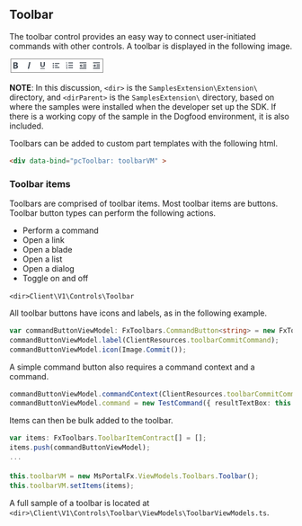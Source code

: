
<a name="toolbar"></a>
## Toolbar

The toolbar control provides an easy way to connect user-initiated commands with other controls. A toolbar is displayed in the following image.

![alt-text](../media/portalfx-ui-concepts/toolbar.png "Toolbar")

**NOTE**: In this discussion, `<dir>` is the `SamplesExtension\Extension\` directory, and  `<dirParent>`  is the `SamplesExtension\` directory, based on where the samples were installed when the developer set up the SDK. If there is a working copy of the sample in the Dogfood environment, it is also included.

Toolbars can be added to custom part templates with the following html.

```html
<div data-bind="pcToolbar: toolbarVM" >
```

<a name="toolbar-toolbar-items"></a>
### Toolbar items

Toolbars are comprised of toolbar items. Most toolbar items are buttons. Toolbar button types can perform the following actions.

* Perform a command
* Open a link
* Open a blade
* Open a list
* Open a dialog
* Toggle on and off

`<dir>Client\V1\Controls\Toolbar`

All toolbar buttons have icons and labels, as in the following example.

```ts
var commandButtonViewModel: FxToolbars.CommandButton<string> = new FxToolbars.CommandButton<string>();
commandButtonViewModel.label(ClientResources.toolbarCommitCommand);
commandButtonViewModel.icon(Image.Commit());
```

A simple command button also requires a command context and a command.

```ts               
commandButtonViewModel.commandContext(ClientResources.toolbarCommitCommand);
commandButtonViewModel.command = new TestCommand({ resultTextBox: this.textBoxVM, itemViewModel: commandViewModel });
```

Items can then be bulk added to the toolbar.

```ts
var items: FxToolbars.ToolbarItemContract[] = [];
items.push(commandButtonViewModel);
...

this.toolbarVM = new MsPortalFx.ViewModels.Toolbars.Toolbar();
this.toolbarVM.setItems(items);
```

A full sample of a toolbar is located at `<dir>\Client\V1\Controls\Toolbar\ViewModels\ToolbarViewModels.ts`.
